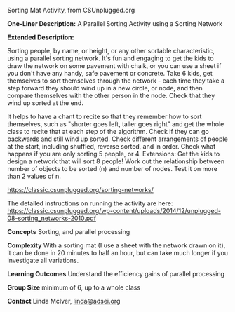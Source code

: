 Sorting Mat Activity, from CSUnplugged.org

**One-Liner Description:**
A Parallel Sorting Activity using a Sorting Network

**Extended Description:**

Sorting people, by name, or height, or any other sortable characteristic, using a parallel sorting network.
It's fun and engaging to get the kids to draw the network on some pavement with chalk, or you can use a sheet if you don't have any handy, safe pavement or concrete.
Take 6 kids, get themselves to sort themselves through the network - each time they take a step forward they should wind up in a new circle, or node, and then compare themselves with the other person in the node.  Check that they wind up sorted at the end.

It helps to have a chant to recite so that they remember how to sort themselves, such as "shorter goes left, taller goes right" and get the whole class to recite that at each step of the algorithm.
Check if they can go backwards and still wind up sorted.
Check different arrangements of people at the start, including shuffled, reverse sorted, and in order.
Check what happens if you are only sorting 5 people, or 4. 
Extensions:
  Get the kids to design a network that will sort 8 people!
  Work out the relationship between number of objects to be sorted (n) and number of nodes. Test it on more than 2 values of n. 

https://classic.csunplugged.org/sorting-networks/

The detailed instructions on running the activity are here: 
https://classic.csunplugged.org/wp-content/uploads/2014/12/unplugged-08-sorting_networks-2010.pdf

**Concepts**
Sorting, and parallel processing

**Complexity**
With a sorting mat (I use a sheet with the network drawn on it), it can be done in 20 minutes to half an hour, but can take much longer if you investigate all variations. 

**Learning Outcomes**
Understand the efficiency gains of parallel processing

**Group Size**
minimum of 6, up to a whole class

**Contact**
Linda McIver, linda@adsei.org
